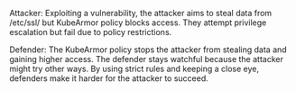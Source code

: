 Attacker: Exploiting a vulnerability, the attacker aims to steal data from /etc/ssl/ but KubeArmor policy blocks access. They attempt privilege escalation but fail due to policy restrictions. 

Defender: The KubeArmor policy stops the attacker from stealing data and gaining higher access. The defender stays watchful because the attacker might try other ways. By using strict rules and keeping a close eye, defenders make it harder for the attacker to succeed.


